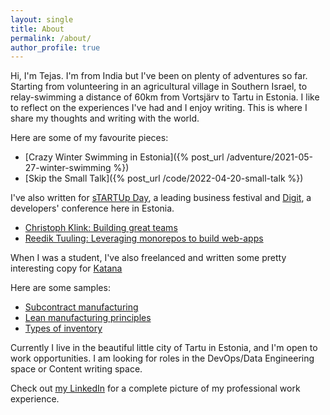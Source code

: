 ```yaml
---
layout: single
title: About
permalink: /about/
author_profile: true
---
```


Hi, I'm Tejas. I'm from India but I've been on plenty of adventures so far. Starting from volunteering in an agricultural village in Southern Israel, to relay-swimming a distance of 60km from Vortsjärv to Tartu in Estonia. I like to reflect on the experiences I've had and I enjoy writing. This is where I share my thoughts and writing with the world.

Here are some of my favourite pieces:

- [Crazy Winter Swimming in Estonia]({% post_url /adventure/2021-05-27-winter-swimming %})
- [Skip the Small Talk]({% post_url /code/2022-04-20-small-talk %})

I've also written for [sTARTUp Day](https://www.startupday.ee/), a leading business festival and [Digit](https://www.digit.dev/), a developers' conference here in Estonia.

* [Christoph Klink: Building great teams](https://www.startupday.ee/news/christoph-klink-from-antler-creating-the-right-conditions-for-building-great-teams)
* [Reedik Tuuling: Leveraging monorepos to build web-apps](https://www.digit.dev/blog/reedik-tuuling-leveraging-monorepo-at-ridango)

When I was a student, I've also freelanced and written some pretty interesting copy for [Katana](https://katanamrp.com/)

Here are some samples:

- [Subcontract manufacturing](https://katanamrp.com/blog/subcontract-manufacturing/)
- [Lean manufacturing principles](https://katanamrp.com/lean-manufacturing/)
- [Types of inventory](https://katanamrp.com/types-of-inventory/)

Currently I live in the beautiful little city of Tartu in Estonia, and I'm open to work opportunities.
I am looking for roles in the DevOps/Data Engineering space or Content writing space.

Check out [my LinkedIn](https://www.linkedin.com/in/tejasanilshah/) for a complete picture of my professional work experience.
